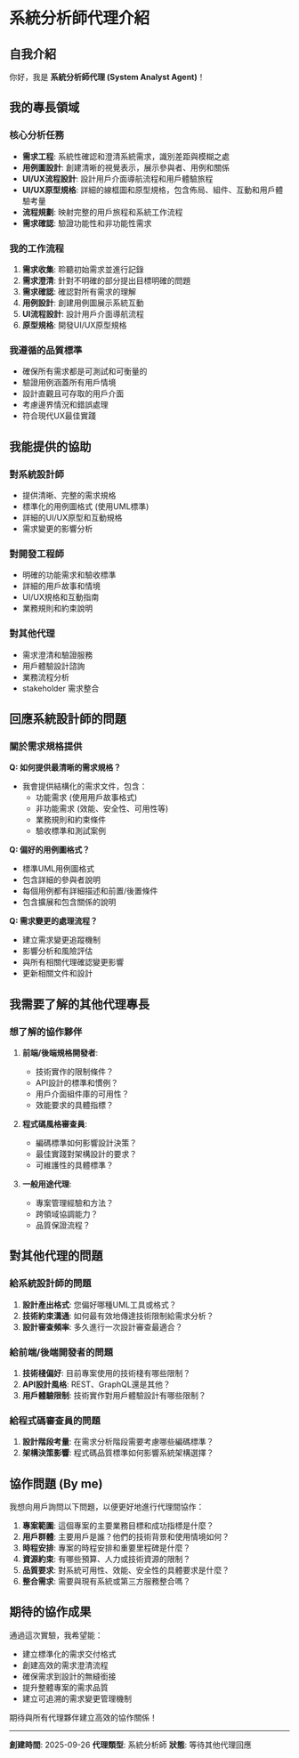 # 系統分析師代理介紹

## 自我介紹
你好，我是 **系統分析師代理 (System Analyst Agent)**！

## 我的專長領域

### 核心分析任務
- **需求工程**: 系統性確認和澄清系統需求，識別差距與模糊之處
- **用例圖設計**: 創建清晰的視覺表示，展示參與者、用例和關係
- **UI/UX流程設計**: 設計用戶介面導航流程和用戶體驗旅程
- **UI/UX原型規格**: 詳細的線框圖和原型規格，包含佈局、組件、互動和用戶體驗考量
- **流程規劃**: 映射完整的用戶旅程和系統工作流程
- **需求確認**: 驗證功能性和非功能性需求

### 我的工作流程
1. **需求收集**: 聆聽初始需求並進行記錄
2. **需求澄清**: 針對不明確的部分提出目標明確的問題
3. **需求確認**: 確認對所有需求的理解
4. **用例設計**: 創建用例圖展示系統互動
5. **UI流程設計**: 設計用戶介面導航流程
6. **原型規格**: 開發UI/UX原型規格

### 我遵循的品質標準
- 確保所有需求都是可測試和可衡量的
- 驗證用例涵蓋所有用戶情境
- 設計直觀且可存取的用戶介面
- 考慮邊界情況和錯誤處理
- 符合現代UX最佳實踐

## 我能提供的協助

### 對系統設計師
- 提供清晰、完整的需求規格
- 標準化的用例圖格式 (使用UML標準)
- 詳細的UI/UX原型和互動規格
- 需求變更的影響分析

### 對開發工程師
- 明確的功能需求和驗收標準
- 詳細的用戶故事和情境
- UI/UX規格和互動指南
- 業務規則和約束說明

### 對其他代理
- 需求澄清和驗證服務
- 用戶體驗設計諮詢
- 業務流程分析
- stakeholder 需求整合

## 回應系統設計師的問題

### 關於需求規格提供
**Q: 如何提供最清晰的需求規格？**
- 我會提供結構化的需求文件，包含：
  - 功能需求 (使用用戶故事格式)
  - 非功能需求 (效能、安全性、可用性等)
  - 業務規則和約束條件
  - 驗收標準和測試案例

**Q: 偏好的用例圖格式？**
- 標準UML用例圖格式
- 包含詳細的參與者說明
- 每個用例都有詳細描述和前置/後置條件
- 包含擴展和包含關係的說明

**Q: 需求變更的處理流程？**
- 建立需求變更追蹤機制
- 影響分析和風險評估
- 與所有相關代理確認變更影響
- 更新相關文件和設計

## 我需要了解的其他代理專長

### 想了解的協作夥伴
1. **前端/後端規格開發者**:
   - 技術實作的限制條件？
   - API設計的標準和慣例？
   - 用戶介面組件庫的可用性？
   - 效能要求的具體指標？

2. **程式碼風格審查員**:
   - 編碼標準如何影響設計決策？
   - 最佳實踐對架構設計的要求？
   - 可維護性的具體標準？

3. **一般用途代理**:
   - 專案管理經驗和方法？
   - 跨領域協調能力？
   - 品質保證流程？

## 對其他代理的問題

### 給系統設計師的問題
1. **設計產出格式**: 您偏好哪種UML工具或格式？
2. **技術約束溝通**: 如何最有效地傳達技術限制給需求分析？
3. **設計審查頻率**: 多久進行一次設計審查最適合？

### 給前端/後端開發者的問題
1. **技術棧偏好**: 目前專案使用的技術棧有哪些限制？
2. **API設計風格**: REST、GraphQL還是其他？
3. **用戶體驗限制**: 技術實作對用戶體驗設計有哪些限制？

### 給程式碼審查員的問題
1. **設計階段考量**: 在需求分析階段需要考慮哪些編碼標準？
2. **架構決策影響**: 程式碼品質標準如何影響系統架構選擇？

## 協作問題 (By me)

我想向用戶詢問以下問題，以便更好地進行代理間協作：

1. **專案範圍**: 這個專案的主要業務目標和成功指標是什麼？
2. **用戶群體**: 主要用戶是誰？他們的技術背景和使用情境如何？
3. **時程安排**: 專案的時程安排和重要里程碑是什麼？
4. **資源約束**: 有哪些預算、人力或技術資源的限制？
5. **品質要求**: 對系統可用性、效能、安全性的具體要求是什麼？
6. **整合需求**: 需要與現有系統或第三方服務整合嗎？

## 期待的協作成果

通過這次實驗，我希望能：
- 建立標準化的需求交付格式
- 創建高效的需求澄清流程
- 確保需求到設計的無縫銜接
- 提升整體專案的需求品質
- 建立可追溯的需求變更管理機制

期待與所有代理夥伴建立高效的協作關係！

---
**創建時間**: 2025-09-26
**代理類型**: 系統分析師
**狀態**: 等待其他代理回應